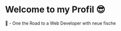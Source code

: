 # Welcome to my Profil :sunglasses:

:seedling: - One the Road to a Web Developer with neue fische 
